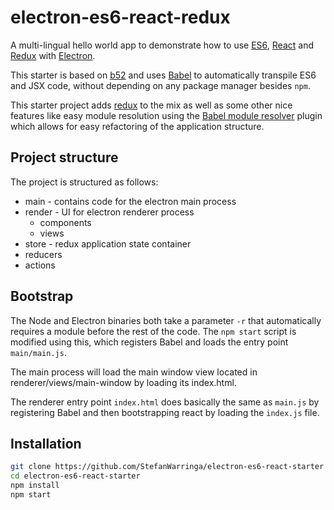 # electron-es6-react-redux

A multi-lingual hello world app to demonstrate how to use [ES6], [React] and [Redux] with
[Electron].

This starter is based on [b52] and uses [Babel] to automatically transpile ES6 and JSX code, without depending on any package manager besides `npm`.

This starter project adds [redux] to the mix as well as some other nice features like easy module resolution using the [Babel module resolver] plugin which allows for easy refactoring of the application structure.

## Project structure

The project is structured as follows:

* main - contains code for the electron main process
* render - UI for electron renderer process
  * components
  * views
* store - redux application state container
 * reducers
 * actions

## Bootstrap

The Node and Electron binaries both take a parameter `-r` that automatically
requires a module before the rest of the code.  The `npm start` script is
modified using this, which registers Babel and loads the entry point `main/main.js`.

The main process will load the main window view located in renderer/views/main-window by loading its index.html.

The renderer entry point `index.html` does basically the same as `main.js` by registering Babel and  then bootstrapping react by loading the `index.js` file.

## Installation

```bash
git clone https://github.com/StefanWarringa/electron-es6-react-starter
cd electron-es6-react-starter
npm install
npm start
```

[ES6]: http://exploringjs.com/
[React]: https://facebook.github.io/react/
[Electron]: http://electron.atom.io/
[Babel]: http://babeljs.io
[Redux]: http://redux.js.org/
[b52]: http://github.com/b52/electron-es6-react
[Babel module resolver]: https://www.npmjs.com/package/babel-plugin-module-resolver
